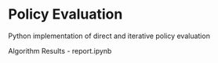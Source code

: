 # Policy Evaluation
Python implementation of direct and iterative policy evaluation 

Algorithm Results - report.ipynb





